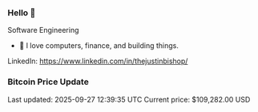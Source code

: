 ### Hello 🤙  

Software Engineering

- 🔭 I love computers, finance, and building things.
  
LinkedIn: https://www.linkedin.com/in/thejustinbishop/  


























































































































































































































































































































































































































































































































































































































































































































































































































































































































































































































































































































































### Bitcoin Price Update
Last updated: 2025-09-27 12:39:35 UTC
Current price: $109,282.00 USD
